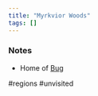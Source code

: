 ```yaml
---
title: "Myrkvior Woods"
tags: []
---
```


### Notes 

- Home of [Bug](posts/PCs/Bug.md)

#regions #unvisited 